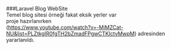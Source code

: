 ###Laravel Blog WebSite <br>
Temel blog sitesi örneği fakat eksik yerler var<br>
proje hazırlanırken <br>
(https://www.youtube.com/watch?v=-MiMZCat-NU&list=PLZtkgIR0fgTH2bZmadFPgwCTKIctvMwpM) adresinden yararlanıldı.
